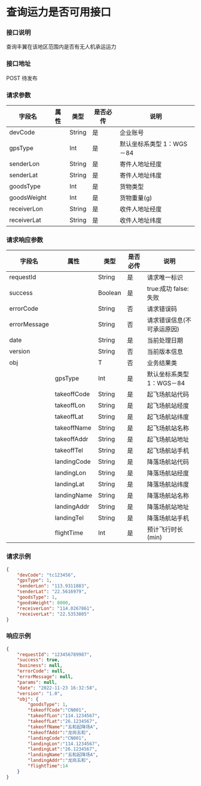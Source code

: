 # 查询运力是否可用接口

### 接口说明

查询丰翼在该地区范围内是否有无人机承运运力

### 接口地址

POST
待发布

### 请求参数

| 字段名      | 属性 | 类型   | 是否必传 | 说明                      |
| ----------- | ---- | ------ | -------- | ------------------------- |
| devCode     |      | String | 是       | 企业账号                  |
| gpsType     |      | Int    | 是       | 默认坐标系类型 1：WGS－84 |
| senderLon   |      | String | 是       | 寄件人地址经度            |
| senderLat   |      | String | 是       | 寄件人地址纬度            |
| goodsType   |      | Int    | 是       | 货物类型 	             |
| goodsWeight |      | Int    | 是       | 货物重量(g) 			     |
| receiverLon |      | String | 是       | 收件人地址经度            |
| receiverLat |      | String | 是       | 收件人地址纬度            |

	
### 请求响应参数

| 字段名       | 属性        | 类型    | 是否必传 | 说明                       |
| ------------ | ----------- | ------- | -------- | -------------------------- |
| requestId    |             | String  | 是       | 请求唯一标识               |
| success      |             | Boolean | 是       | true:成功 false:失败       |
| errorCode    |             | String  | 否       | 请求错误码                 |
| errorMessage |             | String  | 否       | 请求错误信息(不可承运原因) |
| date         |             | String  | 是       | 当前处理日期               |
| version      |             | String  | 否       | 当前版本信息               |
| obj          |             | T       | 否       | 业务结果类                 |
|              | gpsType     | Int     | 是       | 默认坐标系类型 1：WGS－84  |
|              | takeoffCode | String  | 是       | 起飞场航站代码             |
|              | takeoffLon  | String  | 是       | 起飞场航站经度             |
|              | takeoffLat  | String  | 是       | 起飞场航站纬度             |
|              | takeoffName | String  | 是       | 起飞场航站名称             |
|              | takeoffAddr | String  | 是       | 起飞场航站地址             |
|              | takeoffTel  | String  | 是       | 起飞场航站手机             |
|              | landingCode | String  | 是       | 降落场航站代码             |
|              | landingLon  | String  | 是       | 降落场航站经度             |
|              | landingLat  | String  | 是       | 降落场航站纬度             |
|              | landingName | String  | 是       | 降落场航站名称             |
|              | landingAddr | String  | 是       | 降落场航站地址             |
|              | landingTel  | String  | 是       | 降落场航站手机             |
|              | flightTime  | Int     | 是       | 预计飞行时长(min)          |

		
### 请求示例

```json
{
	"devCode": "tc123456",
	"gpsType": 1,
	"senderLon": "113.9311883",
	"senderLat": "22.5616979",
	"goodsType": 1,
	"goodsWeight": 8000,
	"receiverLon": "114.0267861",
	"receiverLat": "22.5353805"
}
```

### 响应示例

```json
{
	"requestId": "123456789987",
	"success": true,
	"business": null,
	"errorCode": null,
	"errorMessage": null,
	"params": null,
	"date": "2022-11-23 16:32:58",
	"version": "1.0",
	"obj": {
		"goodsType": 1,
		"takeoffCode":"CN001",
		"takeoffLon":"114.1234567",
		"takeoffLat":"26.1234567",
		"takeoffName":"五和起降场A",
		"takeoffAddr":"龙岗五和",
		"landingCode":"CN001",
		"landingLon":"114.1234567",
		"landingLat":"26.1234567",
		"landingName":"五和起降场A",
		"landingAddr":"龙岗五和",
		"flightTime":14
	}
}
```